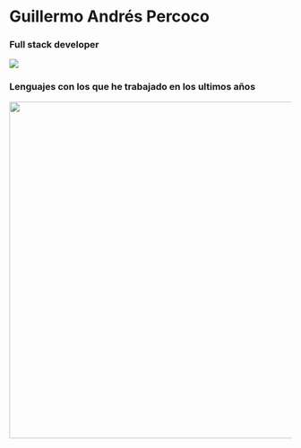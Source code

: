 <h1> Guillermo Andrés Percoco</h1>

<h3>Full stack developer</h3>

<p><img src="https://cr-ss-service.azurewebsites.net/api/ScreenShot?widget=summary&username=gapercoco&branding=false" /></p>

<h3>Lenguajes con los que he trabajado en los ultimos años</h3>

<p><img src="https://wakatime.com/share/@gpercoco/47104fe3-3318-4c53-a181-3cc16ce48d69.svg" height="600px" /></p>
